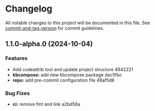 # Changelog

All notable changes to this project will be documented in this file. See [commit-and-tag-version](https://github.com/absolute-version/commit-and-tag-version) for commit guidelines.

## 1.1.0-alpha.0 (2024-10-04)


### Features

* Add codeattrib tool and update project structure 4942221
* **kbcompose:** add new kbcompose package dac5fbc
* **repo:** add pre-commit configuration file 48af5d8


### Bug Fixes

* **ci:** remove fmt and link a2bd58a
